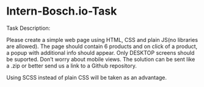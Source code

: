 # Intern-Bosch.io-Task
Task Description:

Please create a simple web page using HTML, CSS and plain JS(no libraries are allowed). 
The page should contain 6 products and on click of a product, a popup with additional info should appear.
Only DESKTOP screens should be suported. Don’t worry about mobile views.
The solution can be sent like a .zip or better send us a link to a Github repository.

Using SCSS instead of plain CSS will be taken as an advantage.

